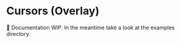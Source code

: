 # Cursors (Overlay)

:construction: Documentation WIP. In the meantime take a look at the examples directory.
